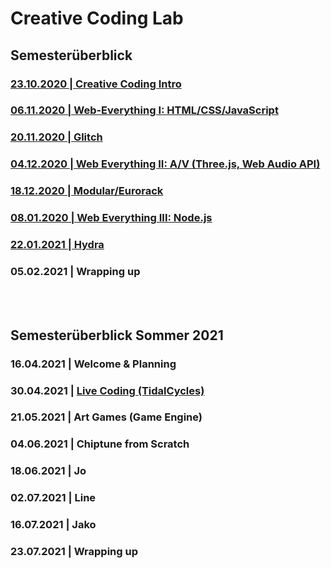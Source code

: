 # Creative Coding Lab

## Semesterüberblick

### [23.10.2020 | Creative Coding Intro](00_cc)

### [06.11.2020 | Web-Everything I: HTML/CSS/JavaScript](01_hcj)

### [20.11.2020 | Glitch](02_glitch)

### [04.12.2020 | Web Everything II: A/V (Three.js, Web Audio API)](04_av)

### [18.12.2020 | Modular/Eurorack](05_modular)

### [08.01.2020 | Web Everything III: Node.js](06_node)

### [22.01.2021 | Hydra](07_hydra)

### 05.02.2021 | Wrapping up

<br/><br/>

## Semesterüberblick Sommer 2021

### 16.04.2021 | Welcome & Planning

### 30.04.2021 | [Live Coding (TidalCycles)](10_live-coding)

### 21.05.2021 | Art Games (Game Engine)

### 04.06.2021 | Chiptune from Scratch

### 18.06.2021 | Jo

### 02.07.2021 | Line

### 16.07.2021 | Jako

### 23.07.2021 | Wrapping up
